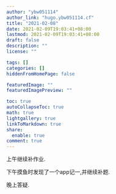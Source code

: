 ```yaml
---
author: "ybw051114"
author_link: "hugo.ybw051114.cf"
title: "2021-02-08"
date: 2021-02-09T19:03:41+08:00
lastmod: 2021-02-09T19:03:41+08:00
draft: false
description: ""
license: ""

tags: []
categories: []
hiddenFromHomePage: false

featuredImage: ""
featuredImagePreview: ""

toc: true
autoCollapseToc: true
math: true
lightgallery: true
linkToMarkdown: true
share:
  enable: true
comment: true
---
```


上午继续补作业.

下午摸鱼时发现了一个app记一,并继续补题.

晚上答疑.

